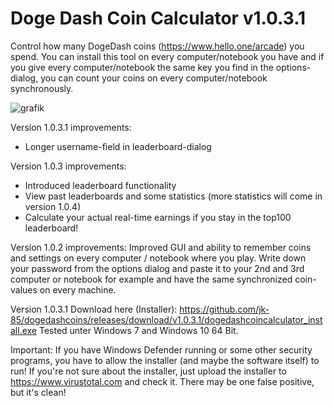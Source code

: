 # Doge Dash Coin Calculator v1.0.3.1
Control how many DogeDash coins (https://www.hello.one/arcade) you spend. You can install this tool on every computer/notebook you have and if you give every computer/notebook the same key you find in the options-dialog, you can count your coins on every computer/notebook synchronously.

![grafik](https://user-images.githubusercontent.com/13134932/204112027-0ca99dee-02b5-4367-a621-ae69468ae4ea.png)

Version 1.0.3.1 improvements:
- Longer username-field in leaderboard-dialog

Version 1.0.3 improvements:
- Introduced leaderboard functionality
- View past leaderboards and some statistics (more statistics will come in version 1.0.4)
- Calculate your actual real-time earnings if you stay in the top100 leaderboard!

Version 1.0.2 improvements:
Improved GUI and ability to remember coins and settings on every computer / notebook where you play. Write down your password from the options dialog and paste it to your 2nd and 3rd computer or notebook for example and have the same synchronized coin-values on every machine.

Version 1.0.3.1 Download here (Installer): https://github.com/jk-85/dogedashcoins/releases/download/v1.0.3.1/dogedashcoincalculator_install.exe
Tested unter Windows 7 and Windows 10 64 Bit.

Important: If you have Windows Defender running or some other security programs, you have to allow the installer (and maybe the software itself) to run! If you're not sure about the installer, just upload the installer to https://www.virustotal.com and check it. There may be one false positive, but it's clean!
